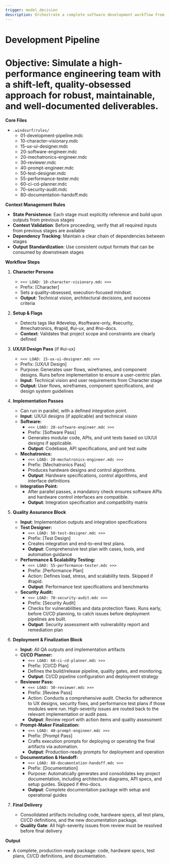 ```yaml
---
trigger: model_decision
description: Orchestrate a complete software development workflow from concept to deployment with quality assurance and documentation
---
```


# Development Pipeline
# Objective: Simulate a high-performance engineering team with a shift-left, quality-obsessed approach for robust, maintainable, and well-documented deliverables.

**Core Files**

- `.windsurf/rules/`
  - 01-development-pipeline.mdc
  - 10-character-visionary.mdc
  - 15-ux-ui-designer.mdc
  - 20-software-engineer.mdc
  - 20-mechatronics-engineer.mdc
  - 30-reviewer.mdc
  - 40-prompt-engineer.mdc
  - 50-test-designer.mdc
  - 55-performance-tester.mdc
  - 60-ci-cd-planner.mdc
  - 70-security-audit.mdc
  - 80-documentation-handoff.mdc

**Context Management Rules**

- **State Persistence**: Each stage must explicitly reference and build upon outputs from previous stages
- **Context Validation**: Before proceeding, verify that all required inputs from previous stages are available
- **Dependency Tracking**: Maintain a clear chain of dependencies between stages
- **Output Standardization**: Use consistent output formats that can be consumed by downstream stages

**Workflow Steps**

1. **Character Persona**
   - `<<< LOAD: 10-character-visionary.mdc >>>`
   - Prefix: [Character]
   - Sets a quality-obsessed, execution-focused mindset.
   - **Output**: Technical vision, architectural decisions, and success criteria

2. **Setup & Flags**
   - Detects tags like #develop, #software-only, #security, #mechatronics, #rapid, #ui-ux, and #no-docs.
   - **Context**: Validates that project scope and constraints are clearly defined

3. **UX/UI Design Pass** (if #ui-ux)
   - `<<< LOAD: 15-ux-ui-designer.mdc >>>`
   - Prefix: [UX/UI Design]
   - Purpose: Generates user flows, wireframes, and component designs. Runs before implementation to ensure a user-centric plan.
   - **Input**: Technical vision and user requirements from Character stage
   - **Output**: User flows, wireframes, component specifications, and design system guidelines

4. **Implementation Passes**
   - Can run in parallel, with a defined integration point.
   - **Input**: UX/UI designs (if applicable) and technical vision
   - **Software:**
     - `<<< LOAD: 20-software-engineer.mdc >>>`
     - Prefix: [Software Pass]
     - Generates modular code, APIs, and unit tests based on UX/UI designs if applicable.
     - **Output**: Codebase, API specifications, and unit test suite
   - **Mechatronics:**
     - `<<< LOAD: 20-mechatronics-engineer.mdc >>>`
     - Prefix: [Mechatronics Pass]
     - Produces hardware designs and control algorithms.
     - **Output**: Hardware specifications, control algorithms, and interface definitions
   - **Integration Point:**
     - After parallel passes, a mandatory check ensures software APIs and hardware control interfaces are compatible.
     - **Output**: Integration specification and compatibility matrix

5. **Quality Assurance Block**
   - **Input**: Implementation outputs and integration specifications
   - **Test Designer:**
     - `<<< LOAD: 50-test-designer.mdc >>>`
     - Prefix: [Test Design]
     - Creates integration and end-to-end test plans.
     - **Output**: Comprehensive test plan with cases, tools, and automation guidance
   - **Performance & Scalability Testing:**
     - `<<< LOAD: 55-performance-tester.mdc >>>`
     - Prefix: [Performance Plan]
     - Action: Defines load, stress, and scalability tests. Skipped if #rapid.
     - **Output**: Performance test specifications and benchmarks
   - **Security Audit:**
     - `<<< LOAD: 70-security-audit.mdc >>>`
     - Prefix: [Security Audit]
     - Checks for vulnerabilities and data protection flaws. Runs early, before CI/CD planning, to catch issues before deployment pipelines are built.
     - **Output**: Security assessment with vulnerability report and remediation plan

6. **Deployment & Finalization Block**
   - **Input**: All QA outputs and implementation artifacts
   - **CI/CD Planner:**
     - `<<< LOAD: 60-ci-cd-planner.mdc >>>`
     - Prefix: [CI/CD Plan]
     - Defines the build/release pipeline, quality gates, and monitoring.
     - **Output**: CI/CD pipeline configuration and deployment strategy
   - **Reviewer Pass:**
     - `<<< LOAD: 30-reviewer.mdc >>>`
     - Prefix: [Review Pass]
     - Action: Conducts a comprehensive audit. Checks for adherence to UX designs, security fixes, and performance test plans if those modules were run. High-severity issues are routed back to the relevant implementation or audit pass.
     - **Output**: Review report with action items and quality assessment
   - **Prompt-Maker Finalization:**
     - `<<< LOAD: 40-prompt-engineer.mdc >>>`
     - Prefix: [Prompt Pass]
     - Crafts execution prompts for deploying or operating the final artifacts via automation.
     - **Output**: Production-ready prompts for deployment and operation
   - **Documentation & Handoff:**
     - `<<< LOAD: 80-documentation-handoff.mdc >>>`
     - Prefix: [Documentation]
     - Purpose: Automatically generates and consolidates key project documentation, including architecture diagrams, API specs, and setup guides. Skipped if #no-docs.
     - **Output**: Complete documentation package with setup and operational guides

7. **Final Delivery**
   - Consolidated artifacts including code, hardware specs, all test plans, CI/CD definitions, and the new documentation package.
   - **Quality Gate**: All high-severity issues from review must be resolved before final delivery

**Output**
- A complete, production-ready package: code, hardware specs, test plans, CI/CD definitions, and documentation.